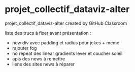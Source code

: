 # projet_collectif_dataviz-alter
projet_collectif_dataviz-alter created by GitHub Classroom

liste des trucs à fixer avant présentation : 
- new div avec padding et radius pour jokes + meme
- rajouter fog
- no repeat des linear gradients lever et coucher soleil
-  apis des news à remettre
- liens des sites news à réparer

